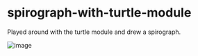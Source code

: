 # spirograph-with-turtle-module
Played around with the turtle module and drew a spirograph.


![image](https://user-images.githubusercontent.com/100777921/181900090-23de197a-3aaf-4d7a-aa28-731d48de18ee.png)
